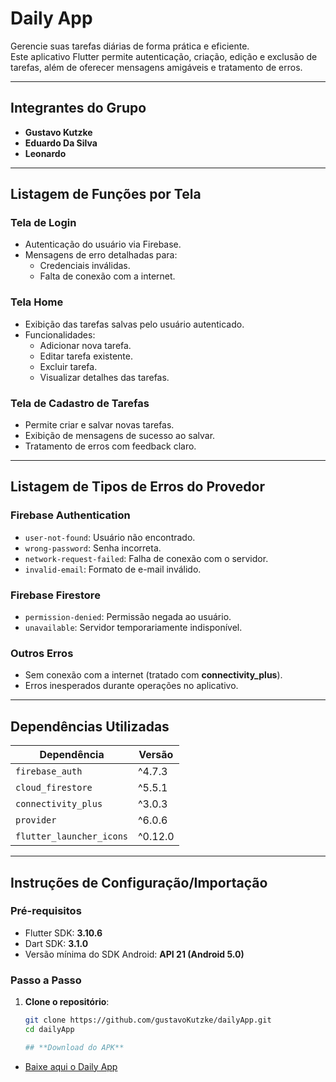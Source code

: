 # **Daily App**  
Gerencie suas tarefas diárias de forma prática e eficiente.  
Este aplicativo Flutter permite autenticação, criação, edição e exclusão de tarefas, além de oferecer mensagens amigáveis e tratamento de erros.

---

## **Integrantes do Grupo**  
- **Gustavo Kutzke**  
- **Eduardo Da Silva**  
- **Leonardo**  

---

## **Listagem de Funções por Tela**  

### **Tela de Login**
- Autenticação do usuário via Firebase.
- Mensagens de erro detalhadas para:
  - Credenciais inválidas.
  - Falta de conexão com a internet.

### **Tela Home**
- Exibição das tarefas salvas pelo usuário autenticado.
- Funcionalidades:
  - Adicionar nova tarefa.
  - Editar tarefa existente.
  - Excluir tarefa.
  - Visualizar detalhes das tarefas.

### **Tela de Cadastro de Tarefas**
- Permite criar e salvar novas tarefas.
- Exibição de mensagens de sucesso ao salvar.
- Tratamento de erros com feedback claro.

---

## **Listagem de Tipos de Erros do Provedor**  

### **Firebase Authentication**
- `user-not-found`: Usuário não encontrado.
- `wrong-password`: Senha incorreta.
- `network-request-failed`: Falha de conexão com o servidor.
- `invalid-email`: Formato de e-mail inválido.

### **Firebase Firestore**
- `permission-denied`: Permissão negada ao usuário.
- `unavailable`: Servidor temporariamente indisponível.

### **Outros Erros**
- Sem conexão com a internet (tratado com **connectivity_plus**).
- Erros inesperados durante operações no aplicativo.

---

## **Dependências Utilizadas**

| Dependência               | Versão   |
|---------------------------|----------|
| `firebase_auth`           | ^4.7.3   |
| `cloud_firestore`         | ^5.5.1   |
| `connectivity_plus`       | ^3.0.3   |
| `provider`                | ^6.0.6   |
| `flutter_launcher_icons`  | ^0.12.0  |

---

## **Instruções de Configuração/Importação**

### **Pré-requisitos**
- Flutter SDK: **3.10.6**  
- Dart SDK: **3.1.0**  
- Versão mínima do SDK Android: **API 21 (Android 5.0)**  

### **Passo a Passo**
1. **Clone o repositório**:
   ```bash
   git clone https://github.com/gustavoKutzke/dailyApp.git
   cd dailyApp

   ## **Download do APK**  
- [Baixe aqui o Daily App](./apk/app-release.apk)

